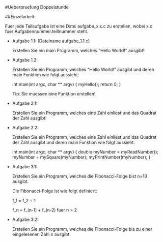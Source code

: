 
#Ueberpruefung Doppelstunde

##Einzelarbeit:

Fuer jede Teilaufgabe ist eine Datei aufgabe_x.x.c zu erstellen, wobei x.x fuer Aufgabennummer.teillnummer steht.

* Aufgabe 1.1: (Dateiname aufgabe_1.1.c)
  
  Erstellen Sie ein main Programm, welches "Hello World!" ausgibt!

* Aufgabe 1.2:

  Erstellen Sie ein Programm, welches "Hello World!" ausgibt und deren main Funktion wie folgt aussieht:

  int main(int argc, char ** argv) {
    myHello();
    return 0;
  }

  Tip: Sie muessen eine Funktion erstellen!

* Aufgabe 2.1: 

  Erstellen Sie ein Programm, welches eine Zahl einliest und das Quadrat der Zahl ausgibt!

* Aufgabe 2.2:

  Erstellen Sie ein Programm, welches eine Zahl einliest und das Quadrat der Zahl ausgibt und deren main Funktion wie folgt aussieht:

  int main(int argc, char ** argv) {
    double myNumber = myReadNumber();
    myNumber = mySquare(myNumber);
    myPrintNumber(myNumber);
  }

* Aufgabe 3.1:

  Erstellen Sie ein Programm, welches die Fibonacci-Folge bist n=10 ausgibt.

  Die Fibonacci-Folge ist wie folgt definiert:

  f_1 = f_2 = 1
  
  f_n = f_(n-1) + f_(n-2) fuer n > 2

* Aufgabe 3.2:

  Erstellen Sie ein Programm, welches die Fibonacci-Folge bis zu einer eingelesenen Zahl n ausgibt.
